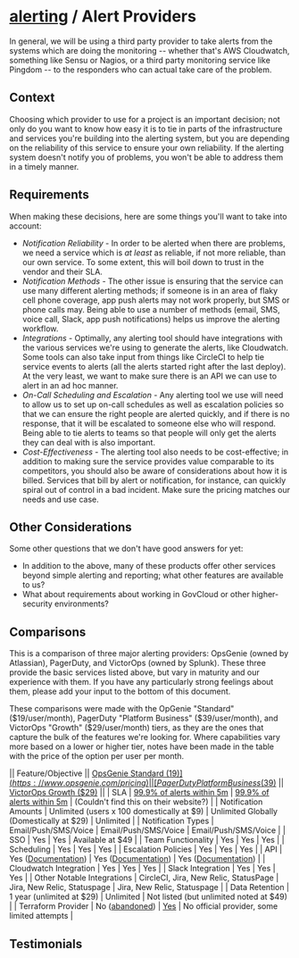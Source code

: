 # [alerting](./README.md) / Alert Providers

In general, we will be using a third party provider to take alerts from
the systems which are doing the monitoring -- whether that's AWS
Cloudwatch, something like Sensu or Nagios, or a third party monitoring
service like Pingdom -- to the responders who can actual take care of
the problem.

## Context

Choosing which provider to use for a project is an important decision;
not only do you want to know how easy it is to tie in parts of the
infrastructure and services you're building into the alerting system,
but you are depending on the reliability of this service to ensure
your own reliability. If the alerting system doesn't notify you of
problems, you won't be able to address them in a timely manner.

## Requirements

When making these decisions, here are some things you'll want to take
into account:

* *Notification Reliability* - In order to be alerted when there are
  problems, we need a service which is _at least_ as reliable, if not
  more reliable, than our own service. To some extent, this will boil
  down to trust in the vendor and their SLA.
* *Notification Methods* - The other issue is ensuring that the service
  can use many different alerting methods; if someone is in an area of
  flaky cell phone coverage, app push alerts may not work properly, but
  SMS or phone calls may. Being able to use a number of methods (email,
  SMS, voice call, Slack, app push notifications) helps us improve the
  alerting workflow.
* *Integrations* - Optimally, any alerting tool should have integrations
  with the various services we're using to generate the alerts, like
  Cloudwatch. Some tools can also take input from things like CircleCI
  to help tie service events to alerts (all the alerts started right
  after the last deploy). At the very least, we want to make sure there
  is an API we can use to alert in an ad hoc manner.
* *On-Call Scheduling and Escalation* - Any alerting tool we use will
  need to allow us to set up on-call schedules as well as escalation
  policies so that we can ensure the right people are alerted quickly,
  and if there is no response, that it will be escalated to someone
  else who will respond. Being able to tie alerts to teams so that
  people will only get the alerts they can deal with is also important.
* *Cost-Effectiveness* - The alerting tool also needs to be
  cost-effective; in addition to making sure the service provides
  value comparable to its competitors, you should also be aware of
  considerations about how it is billed. Services that bill by alert
  or notification, for instance, can quickly spiral out of control in
  a bad incident. Make sure the pricing matches our needs and use case.

## Other Considerations

Some other questions that we don't have good answers for yet:

* In addition to the above, many of these products offer other services
  beyond simple alerting and reporting; what other features are available
  to us?
* What about requirements about working in GovCloud or other
  higher-security environments?

## Comparisons

This is a comparison of three major alerting providers: OpsGenie (owned
by Atlassian), PagerDuty, and VictorOps (owned by Splunk). These three
provide the basic services listed above, but vary in maturity and our
experience with them. If you have any particularly strong feelings about
them, please add your input to the bottom of this document.

These comparisons were made with the OpGenie "Standard" ($19/user/month),
PagerDuty "Platform Business" ($39/user/month), and VictorOps "Growth"
($29/user/month) tiers, as they are the ones that capture the bulk of
the features we're looking for. Where capabilities vary more based on a
lower or higher tier, notes have been made in the table with the price of
the option per user per month.

|| Feature/Objective || [OpsGenie Standard ($19)](https://www.opsgenie.com/pricing) || [PagerDuty Platform Business ($39)](https://www.pagerduty.com/pricing/) || [VictorOps Growth ($29)](https://victorops.com/pricing) ||
| SLA | [99.9% of alerts within 5m](https://www.opsgenie.com/tos/sla) | [99.9% of alerts within 5m](https://www.pagerduty.com/pricing/) | (Couldn't find this on their website?) |
| Notification Amounts | Unlimited (users x 100 domestically at $9) | Unlimited Globally (Domestically at $29) | Unlimited |
| Notification Types | Email/Push/SMS/Voice | Email/Push/SMS/Voice | Email/Push/SMS/Voice |
| SSO | Yes | Yes | Available at $49 |
| Team Functionality | Yes | Yes | Yes |
| Scheduling | Yes | Yes | Yes |
| Escalation Policies | Yes | Yes | Yes |
| API | Yes ([Documentation](https://docs.opsgenie.com/docs/api-overview)) | Yes ([Documentation](https://v2.developer.pagerduty.com/)) | Yes ([Documentation](https://help.victorops.com/knowledge-base/rest-endpoint-integration-guide/)) |
| Cloudwatch Integration | Yes | Yes | Yes |
| Slack Integration | Yes | Yes | Yes |
| Other Notable Integrations | CircleCI,  Jira, New Relic, StatusPage | Jira, New Relic, Statuspage | Jira, New Relic, Statuspage |
| Data Retention | 1 year (unlimited at $29) | Unlimited | Not listed (but unlimited noted at $49) |
| Terraform Provider | No ([abandoned](https://www.terraform.io/docs/providers/opsgenie/index.html)) | [Yes](https://www.terraform.io/docs/providers/pagerduty/index.html) | No official provider, some limited attempts |

## Testimonials
